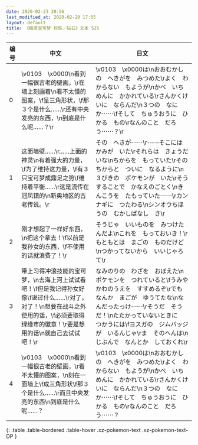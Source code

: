 ```yaml
---
date: 2020-02-23 20:56
last_modified_at: 2020-02-28 17:05
layout: default
title: 《精灵宝可梦 珍珠／钻石》文本 525
---
```

| 编号 | 中文 | 日文 |
| ---- | ---- | ---- |
| 0 | \v0103　\x0000\n看到一幅很古老的壁画，\r在墙上刻画着\n看不太懂的图案，\f呈三角形状，\f那３个是什么……\r还有中央发亮的东西，\n到底是什么呢……？\r | \v0103　\x0000は\nおおむかしの　へきがを　みつめた\rよく　わからない　もようが\nかべ　いちめんに　かかれている\rさんかくけいに　ならんだ\n３つの　なにか⋯⋯\fそして　ちゅうおうに　ひかる　もの\rなんのこと　だろう⋯⋯？\r |
| 1 | 这面墙壁……\r……上面的神灵\n有着强大的力量，\f为了维持这力量，\f有３只宝可梦成鼎足之势\f维持着平衡……\r这是流传在冠凤镇的\n新奥地区的古老传说。\r | その　へきが⋯⋯\r⋯⋯そこには　かみが　いた\rそれらは　きょうだいな\nちからを　もっていた\rその　ちからと　ついに　なるように\n３びきの　ポケモンが　いた\rそうすることで　かなえのごとく\nきんこうを　たもっていた⋯⋯\rカンナギに　つたわる\nシンオウちほうの　むかしばなし　さ\r |
| 2 | 刚才想起了一样好东西，\n把这个拿去！\f以前是我孙女的东西，\f不使用的话就浪费了！\r | そうじゃ　いいものを　みつけたんだよ\nこれを　もっておいき！\rもともとは　まごの　ものだけど\nつかってないから　いいじゃろて\r |
| 3 | 带上习得冲浪技能的宝可梦，\n去海上河上试试看吧！\f但是我记得孙女好像\f说过什么……\r对了，对了！\n想要在战斗之外使用的话，\f必须要取得绿缘市的徽章！\r要是想用的话\n就自己去试试吧！\r | なみのりの　わざを　おぼえた\nポケモンを　つれていると\fうみや　かわのうえを　すすめるぞ\rでも　なんか　まごが　ゆうてたな\nなんだったっけ⋯⋯\rそうだ　そうだ！\nたたかっていないときに　つかうには\fヨスガの　ジムバッジが　いるんじゃ\rま　そのへんは\nじぶんで　なんとか　しておくれ\r |
| 4 | \v0103　\x0000\n看到一幅很古老的壁画，\r看不太懂的图案，\n刻在一面墙上\f成三角形状\f那３个是什么……\r而且中央发亮的东西\n到底是什么呢……？ | \v0103　\x0000は\nおおむかしの　へきがを　みつめた\rよく　わからない　もようが\nかべ　いちめんに　かかれている\rさんかくけいに　ならんだ\n３つの　なにか⋯⋯\fそして　ちゅうおうに　ひかる　もの\rなんのこと　だろう⋯⋯？ |
{: .table .table-bordered .table-hover .xz-pokemon-text .xz-pokemon-text-DP }